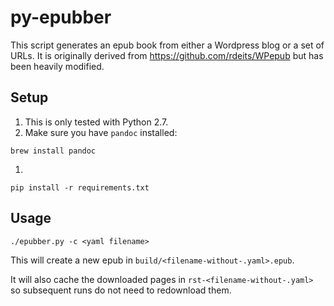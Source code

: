 # py-epubber

This script generates an epub book from either a Wordpress blog or a set of URLs. It is originally derived from https://github.com/rdeits/WPepub but has been heavily modified.

## Setup

1. This is only tested with Python 2.7.
1. Make sure you have `pandoc` installed:
```
brew install pandoc
```
1.
```
pip install -r requirements.txt
```

## Usage

    ./epubber.py -c <yaml filename>

This will create a new epub in `build/<filename-without-.yaml>.epub`.

It will also cache the downloaded pages in `rst-<filename-without-.yaml>` so subsequent runs do not need to redownload them.
